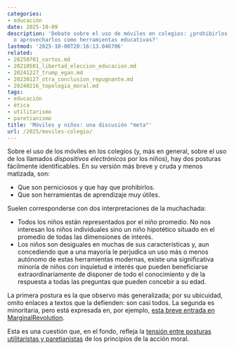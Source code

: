 ```yaml
---
categories:
- educación
date: 2025-10-09
description: 'Debate sobre el uso de móviles en colegios: ¿prohibirlos por ser dañinos
  o aprovecharlos como herramientas educativas?'
lastmod: '2025-10-08T20:16:13.046706'
related:
- 20250701_cortos.md
- 20210501_libertad_eleccion_educacion.md
- 20241227_trump_egan.md
- 20230127_otra_conclusion_repugnante.md
- 20240216_topologia_moral.md
tags:
- educación
- ética
- utilitarismo
- paretianismo
title: 'Móviles y niños: una discusión "meta"'
url: /2025/moviles-colegio/
---
```


Sobre el uso de los móviles en los colegios (y, más en general, sobre el uso de los llamados _dispositivos electrónicos_ por los niños), hay dos posturas fácilmente identificables. En su versión más breve y cruda y menos matizada, son:

- Que son perniciosos y que hay que prohibirlos.
- Que son herramientas de aprendizaje muy útiles.

Suelen corresponderse con dos interpretaciones de la muchachada:

- Todos los niños están representados por el niño promedio. No nos interesan los niños individuales sino un niño hipotético situado en el promedio de todas las dimensiones de interés.
- Los niños son desiguales en muchas de sus características y, aun concediendo que a una mayoría le perjudica un uso más o menos autónomo de estas herramientas modernas, existe una significativa minoría de niños con inquietud e interés que pueden beneficiarse extraordinariamente de disponer de todo el conocimiento y de la respuesta a todas las preguntas que pueden concebir a su edad.

La primera postura es la que observo más generalizada; por su ubicuidad, omito enlaces a textos que la defienden: son casi todos. La segunda es minoritaria, pero está expresada en, por ejemplo,
[esta breve entrada en MarginalRevolution](https://marginalrevolution.com/marginalrevolution/2025/09/from-the-comments-39.html).

Esta es una cuestión que, en el fondo, refleja la [tensión entre posturas utilitaristas y paretianistas](/2022/utilitarismo-paretianismo/) de los principios de la acción moral.